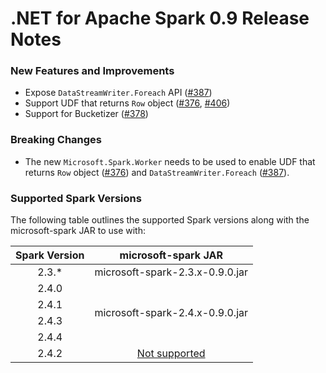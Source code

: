 # .NET for Apache Spark 0.9 Release Notes

### New Features and Improvements

* Expose `DataStreamWriter.Foreach` API ([#387](https://github.com/dotnet/spark/pull/387))
* Support UDF that returns `Row` object ([#376](https://github.com/dotnet/spark/pull/376), [#406](https://github.com/dotnet/spark/pull/406))
* Support for Bucketizer ([#378](https://github.com/dotnet/spark/pull/378))

### Breaking Changes
* The new `Microsoft.Spark.Worker` needs to be used to enable UDF that returns `Row` object ([#376](https://github.com/dotnet/spark/pull/376)) and `DataStreamWriter.Foreach` ([#387](https://github.com/dotnet/spark/pull/387)).

### Supported Spark Versions

The following table outlines the supported Spark versions along with the microsoft-spark JAR to use with:

<table>
    <thead>
        <tr>
            <th>Spark Version</th>
            <th>microsoft-spark JAR</th>
        </tr>
    </thead>
    <tbody align="center">
        <tr>
            <td>2.3.*</td>
            <td>microsoft-spark-2.3.x-0.9.0.jar</td>
        </tr>
        <tr>
            <td>2.4.0</td>
            <td rowspan=4>microsoft-spark-2.4.x-0.9.0.jar</td>
        </tr>
        <tr>
            <td>2.4.1</td>
        </tr>
        <tr>
            <td>2.4.3</td>
        </tr>
        <tr>
            <td>2.4.4</td>
        </tr>
        <tr>
            <td>2.4.2</td>
            <td><a href="https://github.com/dotnet/spark/issues/60">Not supported</a></td>
        </tr>
    </tbody>
</table>
